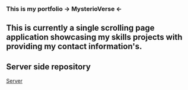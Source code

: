 ### This is my portfolio -> **MysterioVerse** <-

## This is currently a single scrolling page application showcasing my skills projects with providing my contact information's.

## Server side repository
[Server](https://github.com/Mysterio-O/MysterioVerse-server)